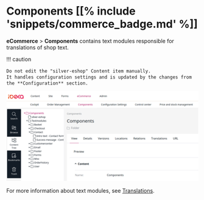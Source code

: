 # Components [[% include 'snippets/commerce_badge.md' %]]

**eCommerce** > **Components** contains text modules responsible for translations of shop text.

!!! caution

    Do not edit the "silver-eshop" Content item manually.
    It handles configuration settings and is updated by the changes from the **Configuration** section.

![](img/components_menu.png)

For more information about text modules, see [Translations](translations.md).
